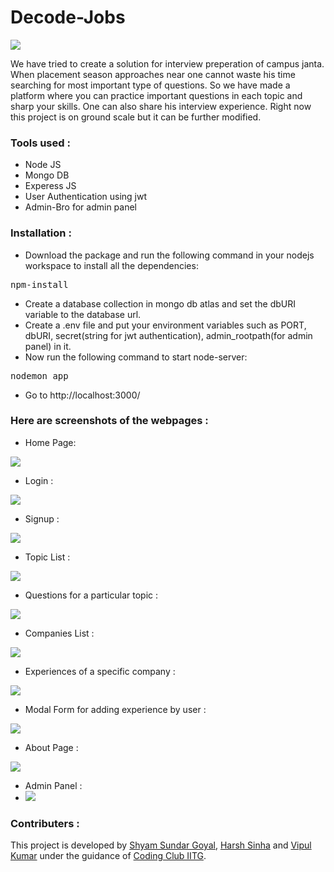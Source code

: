 
# Decode-Jobs
<img src = "https://github.com/shyam-2002/interview_tracker-copy/blob/master/public/img/logo1.png">

We have tried to create a solution for interview preperation of campus janta. When placement season approaches near one cannot waste his time searching for most important type of questions. So we have made a platform where you can practice important questions in each topic and sharp your skills. One can also share his interview experience. Right now this project is on ground scale but it can be further modified.
### Tools used :
* Node JS
* Mongo DB
* Experess JS
* User Authentication using jwt
* Admin-Bro for admin panel

### Installation :
* Download the package and run the following command in your nodejs workspace to install all the dependencies:
<pre>npm-install</pre>
* Create a database collection in mongo db atlas and set the dbURI variable to the database url. 
* Create a .env file and put your environment variables such as PORT, dbURI, secret(string for jwt authentication), admin_rootpath(for admin panel) in it. 
* Now run the following command to start node-server:
<pre>nodemon app</pre>
* Go to <a>http://localhost:3000/</a>


### Here are screenshots of the webpages :
* Home Page:
<img src = "https://github.com/shyam-2002/interview_tracker-copy/blob/master/public/readme_images/home.png">

* Login :
<img src = "https://github.com/shyam-2002/interview_tracker-copy/blob/master/public/readme_images/login_page.png">

* Signup : 
<img src = "https://github.com/shyam-2002/interview_tracker-copy/blob/master/public/readme_images/signup_page.png">

* Topic List :
<img src= "https://github.com/shyam-2002/interview_tracker-copy/blob/master/public/readme_images/topics.png">

* Questions for a particular topic :
<img src = "https://github.com/shyam-2002/interview_tracker-copy/blob/master/public/readme_images/questions.png">

* Companies List :
<img src = "https://github.com/shyam-2002/interview_tracker-copy/blob/master/public/readme_images/companies.png">

* Experiences of a specific company :
<img src = "https://github.com/shyam-2002/interview_tracker-copy/blob/master/public/readme_images/experiences.png">

* Modal Form for adding experience by user :
<img src = "https://github.com/shyam-2002/interview_tracker-copy/blob/master/public/readme_images/add_experience.png">

* About Page :
<img src = "https://github.com/shyam-2002/interview_tracker-copy/blob/master/public/readme_images/about_page.png">

* Admin Panel :
* <img src = "https://github.com/shyam-2002/interview_tracker-copy/blob/master/public/readme_images/Screenshot_2021-02-21%20Company.png">
### Contributers :
This project is developed by <a href="https://github.com/shyam-2002" target="_blank">Shyam Sundar Goyal</a>, <a href="https://github.com/harsh6975" target="_blank">Harsh Sinha</a> and <a href="https://github.com/kr-vip" target="_blank">Vipul Kumar</a> under the guidance of <a href="https://www.iitg.ac.in/stud/gymkhana/technical/home/CodingHome.html" target="_blank">Coding Club IITG</a>.


